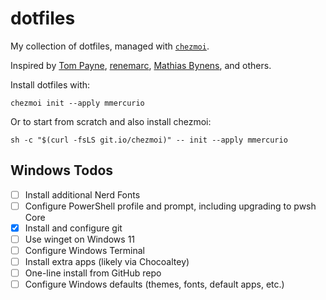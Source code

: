 # dotfiles
My collection of dotfiles, managed with [`chezmoi`](https://github.com/twpayne/chezmoi).

Inspired by [Tom Payne](https://github.com/twpayne/dotfiles), [renemarc](https://github.com/renemarc/dotfiles), [Mathias Bynens](https://github.com/mathiasbynens/dotfiles), and others.

Install dotfiles with:
```
chezmoi init --apply mmercurio
```

Or to start from scratch and also install chezmoi:
```
sh -c "$(curl -fsLS git.io/chezmoi)" -- init --apply mmercurio
```

## Windows Todos

- [ ] Install additional Nerd Fonts
- [ ] Configure PowerShell profile and prompt, including upgrading to pwsh Core
- [x] Install and configure git
- [ ] Use winget on Windows 11
- [ ] Configure Windows Terminal
- [ ] Install extra apps (likely via Chocoaltey)
- [ ] One-line install from GitHub repo
- [ ] Configure Windows defaults (themes, fonts, default apps, etc.)
